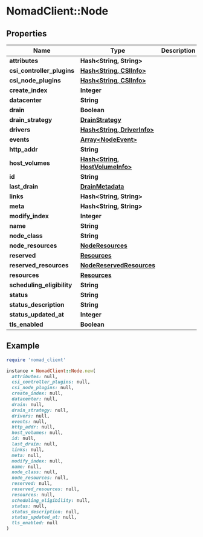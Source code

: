 # NomadClient::Node

## Properties

| Name | Type | Description | Notes |
| ---- | ---- | ----------- | ----- |
| **attributes** | **Hash&lt;String, String&gt;** |  | [optional] |
| **csi_controller_plugins** | [**Hash&lt;String, CSIInfo&gt;**](CSIInfo.md) |  | [optional] |
| **csi_node_plugins** | [**Hash&lt;String, CSIInfo&gt;**](CSIInfo.md) |  | [optional] |
| **create_index** | **Integer** |  | [optional] |
| **datacenter** | **String** |  | [optional] |
| **drain** | **Boolean** |  | [optional] |
| **drain_strategy** | [**DrainStrategy**](DrainStrategy.md) |  | [optional] |
| **drivers** | [**Hash&lt;String, DriverInfo&gt;**](DriverInfo.md) |  | [optional] |
| **events** | [**Array&lt;NodeEvent&gt;**](NodeEvent.md) |  | [optional] |
| **http_addr** | **String** |  | [optional] |
| **host_volumes** | [**Hash&lt;String, HostVolumeInfo&gt;**](HostVolumeInfo.md) |  | [optional] |
| **id** | **String** |  | [optional] |
| **last_drain** | [**DrainMetadata**](DrainMetadata.md) |  | [optional] |
| **links** | **Hash&lt;String, String&gt;** |  | [optional] |
| **meta** | **Hash&lt;String, String&gt;** |  | [optional] |
| **modify_index** | **Integer** |  | [optional] |
| **name** | **String** |  | [optional] |
| **node_class** | **String** |  | [optional] |
| **node_resources** | [**NodeResources**](NodeResources.md) |  | [optional] |
| **reserved** | [**Resources**](Resources.md) |  | [optional] |
| **reserved_resources** | [**NodeReservedResources**](NodeReservedResources.md) |  | [optional] |
| **resources** | [**Resources**](Resources.md) |  | [optional] |
| **scheduling_eligibility** | **String** |  | [optional] |
| **status** | **String** |  | [optional] |
| **status_description** | **String** |  | [optional] |
| **status_updated_at** | **Integer** |  | [optional] |
| **tls_enabled** | **Boolean** |  | [optional] |

## Example

```ruby
require 'nomad_client'

instance = NomadClient::Node.new(
  attributes: null,
  csi_controller_plugins: null,
  csi_node_plugins: null,
  create_index: null,
  datacenter: null,
  drain: null,
  drain_strategy: null,
  drivers: null,
  events: null,
  http_addr: null,
  host_volumes: null,
  id: null,
  last_drain: null,
  links: null,
  meta: null,
  modify_index: null,
  name: null,
  node_class: null,
  node_resources: null,
  reserved: null,
  reserved_resources: null,
  resources: null,
  scheduling_eligibility: null,
  status: null,
  status_description: null,
  status_updated_at: null,
  tls_enabled: null
)
```

